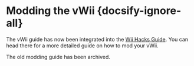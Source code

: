 # Modding the vWii {docsify-ignore-all}

The vWii guide has now been integrated into the [Wii Hacks Guide](https://wii.hacks.guide/get-started). You can head there for a more detailed guide on how to mod your vWii.

The old modding guide has been archived.
